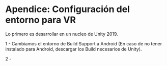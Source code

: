 # Apendice: Configuración del entorno para VR

Lo primero es desarrollar en un nucleo de Unity 2019.

  1 - Cambiamos el entorno de Build Support a Android (En caso de no tener instalado para Android, descargar los Build necesarios de Unity).

  2 - 
